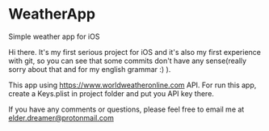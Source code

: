 # WeatherApp
Simple weather app for iOS

Hi there. It's my first serious project for iOS and it's also my first experience with git, so you can see that some commits
don't have any sense(really sorry about that and for my english grammar  :) ). 

This app using https://www.worldweatheronline.com API. 
For run this app, create a Keys.plist in project folder and put you API key there.

If you have any comments or questions, please feel free to email me at elder.dreamer@protonmail.com
